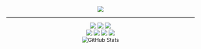 <div align="center">
  <img src="https://capsule-render.vercel.app/api?type=wave&color=0:8fce00,100:16537e&height=200&section=header&text=SeungJin%20GitHub&fontSize=90&fontColor=ffffff" />
</div>

<hr>


<div align="center">
  <img src="https://img.shields.io/badge/Python-3776AB.svg?style=for-the-badge&logo=Python&logoColor=white"/>
  <img src="https://img.shields.io/badge/Bootstrap-7952B3.svg?style=for-the-badge&logo=Bootstrap&logoColor=white"/>
  <img src="https://img.shields.io/badge/Streamlit-FF4B4B.svg?style=for-the-badge&logo=Streamlit&logoColor=white"/>

  <br/>
  <img src="https://img.shields.io/badge/Firebase-FFCA28.svg?style=for-the-badge&logo=Firebase&logoColor=black"/>
  <img src="https://img.shields.io/badge/Git-F05032.svg?style=for-the-badge&logo=Git&logoColor=white"/>
  <img src="https://img.shields.io/badge/OpenAI-412991.svg?style=for-the-badge&logo=OpenAI&logoColor=white"/>
  <img src="https://img.shields.io/badge/Notion-000000.svg?style=for-the-badge&logo=Notion&logoColor=white"/>
</div>

<div align="center">
  <img src="https://github-readme-stats.vercel.app/api?username=SeungJin051&show_icons=true&theme=radical" alt="GitHub Stats">
</div>
